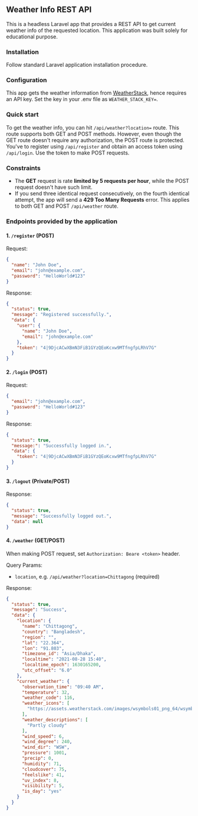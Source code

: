 ## Weather Info REST API

This is a headless Laravel app that provides a REST API to get current weather info of the requested location. This
application was built solely for educational purpose.

### Installation

Follow standard Laravel application installation procedure.

### Configuration

This app gets the weather information from [WeatherStack](https://weatherstack.com/), hence requires an API key. Set the key
in your .env file as `WEATHER_STACK_KEY=`.

### Quick start

To get the weather info, you can hit `/api/weather?location=` route. This route supports both GET and POST methods.
However, even though the GET route doesn't require any authorization, the POST route is protected. You've to register
using `/api/register` and obtain an access token using `/api/login`. Use the token to make POST requests.

### Constraints

- The **GET** request is rate **limited by 5 requests per hour**, while the POST request doesn't have such limit.
- If you send three identical request consecutively, on the fourth identical attempt, the app will send a **429 Too Many
  Requests** error. This applies to both GET and POST `/api/weather` route.

### Endpoints provided by the application

#### 1. `/register` (POST)

Request:

```json
{
  "name": "John Doe",
  "email": "john@example.com",
  "password": "HelloWorld#123"
}
```

Response:

```json
{
  "status": true,
  "message": "Registered successfully.",
  "data": {
    "user": {
      "name": "John Doe",
      "email": "john@example.com"
    },
    "token": "4|9DjcACwXBmN3FiB1GYzQEoKcxw9MTfngfpLRhV7G"
  }
}
```

#### 2. `/login` (POST)

Request:

```json
{
  "email": "john@example.com",
  "password": "HelloWorld#123"
}
```

Response:

```json
{
  "status": true,
  "message:": "Successfully logged in.",
  "data": {
    "token": "4|9DjcACwXBmN3FiB1GYzQEoKcxw9MTfngfpLRhV7G"
  }
}  
```

#### 3. `/logout` (Private/POST)

Response:

```json
{
  "status": true,
  "message": "Successfully logged out.",
  "data": null
}
```

#### 4. `/weather` (GET/POST)

When making POST request, set `Authorization: Beare <token>` header.

Query Params:

- `location`, e.g. `/api/weather?location=Chittagong` (required)

Response:

```json
{
  "status": true,
  "message": "Success",
  "data": {
    "location": {
      "name": "Chittagong",
      "country": "Bangladesh",
      "region": "",
      "lat": "22.364",
      "lon": "91.803",
      "timezone_id": "Asia/Dhaka",
      "localtime": "2021-08-28 15:40",
      "localtime_epoch": 1630165200,
      "utc_offset": "6.0"
    },
    "current_weather": {
      "observation_time": "09:40 AM",
      "temperature": 32,
      "weather_code": 116,
      "weather_icons": [
        "https://assets.weatherstack.com/images/wsymbols01_png_64/wsymbol_0002_sunny_intervals.png"
      ],
      "weather_descriptions": [
        "Partly cloudy"
      ],
      "wind_speed": 6,
      "wind_degree": 240,
      "wind_dir": "WSW",
      "pressure": 1001,
      "precip": 0,
      "humidity": 71,
      "cloudcover": 75,
      "feelslike": 41,
      "uv_index": 8,
      "visibility": 5,
      "is_day": "yes"
    }
  }
}
```
